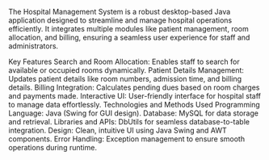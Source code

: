 The Hospital Management System is a robust desktop-based Java application designed to streamline and manage hospital operations efficiently. It integrates multiple modules like patient management, room allocation, and billing, ensuring a seamless user experience for staff and administrators.

Key Features
Search and Room Allocation: Enables staff to search for available or occupied rooms dynamically.
Patient Details Management: Updates patient details like room numbers, admission time, and billing details.
Billing Integration: Calculates pending dues based on room charges and payments made.
Interactive UI: User-friendly interface for hospital staff to manage data effortlessly.
Technologies and Methods Used
Programming Language: Java (Swing for GUI design).
Database: MySQL for data storage and retrieval.
Libraries and APIs: DbUtils for seamless database-to-table integration.
Design: Clean, intuitive UI using Java Swing and AWT components.
Error Handling: Exception management to ensure smooth operations during runtime.

